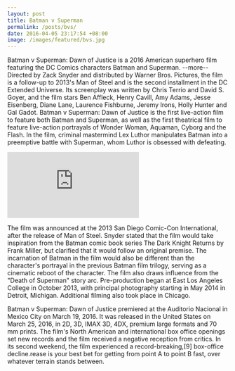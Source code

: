 ```yaml
---
layout: post
title: Batman v Superman
permalink: /posts/bvs/
date: 2016-04-05 23:17:54 +08:00
image: /images/featured/bvs.jpg
---
```


Batman v Superman: Dawn of Justice is a 2016 American superhero film featuring the DC Comics characters Batman and Superman.
--more--
Directed by Zack Snyder and distributed by Warner Bros.  Pictures, the film is a follow-up to 2013's Man of Steel and is the second installment in the DC Extended Universe. Its screenplay was written by Chris Terrio and David S. Goyer, and the film stars Ben Affleck, Henry Cavill, Amy Adams, Jesse Eisenberg, Diane Lane, Laurence Fishburne, Jeremy Irons, Holly Hunter and Gal Gadot. Batman v Superman: Dawn of Justice is the first live-action film to feature both Batman and Superman, as well as the first theatrical film to feature live-action portrayals of Wonder Woman, Aquaman, Cyborg and the Flash. In the film, criminal mastermind Lex Luthor manipulates Batman into a preemptive battle with Superman, whom Luthor is obsessed with defeating.

<div class="videoiframe">
  <iframe src="https://www.youtube.com/embed/NhWg7AQLI_8" frameborder="0" allowfullscreen></iframe>
</div>

The film was announced at the 2013 San Diego Comic-Con International, after the release of Man of Steel. Snyder stated that the film would take inspiration from the Batman comic book series The Dark Knight Returns by Frank Miller, but clarified that it would follow an original premise. The incarnation of Batman in the film would also be different than the character's portrayal in the previous Batman film trilogy, serving as a cinematic reboot of the character. The film also draws influence from the "Death of Superman" story arc. Pre-production began at East Los Angeles College in October 2013, with principal photography starting in May 2014 in Detroit, Michigan. Additional filming also took place in Chicago.

Batman v Superman: Dawn of Justice premiered at the Auditorio Nacional in Mexico City on March 19, 2016. It was released in the United States on March 25, 2016, in 2D, 3D, IMAX 3D, 4DX, premium large formats and 70 mm prints. The film's North American and international box office openings set new records and the film received a negative reception from critics. In its second weekend, the film experienced a record-breaking,[9] box-office decline.rease is your best bet for getting from point A to point B fast, over whatever terrain stands between.
